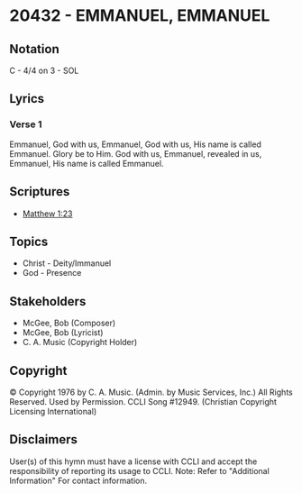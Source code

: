 # 20432 - EMMANUEL, EMMANUEL

## Notation

C - 4/4 on 3 - SOL

## Lyrics

### Verse 1

Emmanuel, God with us, Emmanuel, God with us, His name is called Emmanuel. Glory be to Him. God with us, Emmanuel, revealed in us, Emmanuel, His name is called Emmanuel.


## Scriptures

- [Matthew 1:23](https://www.biblegateway.com/passage/?search=Matthew%201%3A23)

## Topics

- Christ - Deity/Immanuel
- God - Presence

## Stakeholders

- McGee, Bob (Composer)
- McGee, Bob (Lyricist)
- C. A. Music (Copyright Holder)

## Copyright

© Copyright 1976 by C. A. Music. (Admin. by Music Services, Inc.) All Rights Reserved. Used by Permission. CCLI Song #12949.
(Christian Copyright Licensing International)

## Disclaimers

User(s) of this hymn must have a license with CCLI and accept the responsibility of reporting its usage to CCLI.
Note: Refer to "Additional Information" For contact information.

